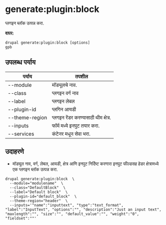 # generate:plugin:block
प्लगइन ब्लॉक उत्पन्न करा.

**वापर:**
```
drupal generate:plugin:block [options]
gpb
```

## उपलब्ध पर्याय
पर्याय | तपशील
-------|-------------
--module | मॉड्यूलचे नाव.
--class | प्लगइन वर्ग नाव
--label | प्लगइन लेबल
--plugin-id | प्लगिन आयडी
--theme-region | प्लगइन रेंडर करण्यासाठी थीम क्षेत्र.
--inputs | फॉर्म मध्ये इनपुट तयार करा.
--services | कंटेनर मधून सेवा भरा.

## उदाहरणे
* मॉड्यूल नाव, वर्ग, लेबल, आयडी, क्षेत्र आणि इनपुट निर्दिष्ट करणारा इनपुट फील्डसह हेडर क्षेत्रामध्ये एक प्लगइन ब्लॉक उत्पन्न करा.
```
drupal generate:plugin:block  \
  --module="modulename"  \
  --class="DefaultBlock"  \
  --label="Default block"  \
  --plugin-id="default_block"  \
  --theme-region="header"  \
  --inputs='"name":"inputtext", "type":"text_format", "label":"InputText", "options":"", "description":"Just an input text", "maxlength":"", "size":"", "default_value":"", "weight":"0", "fieldset":""'
```
